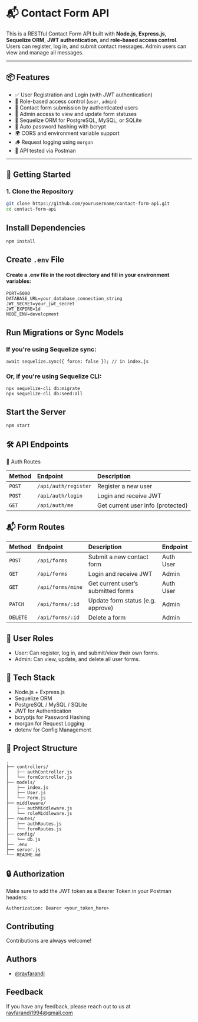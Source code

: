 # 📬 Contact Form API

This is a RESTful Contact Form API built with **Node.js**, **Express.js**, **Sequelize ORM**, **JWT authentication**, and **role-based access control**.
Users can register, log in, and submit contact messages. Admin users can view and manage all messages.

---

## 📦 Features

- ✅ User Registration and Login (with JWT authentication)
- 🔐 Role-based access control (`user`, `admin`)
- 📨 Contact form submission by authenticated users
- 👀 Admin access to view and update form statuses
- 🧾 Sequelize ORM for PostgreSQL, MySQL, or SQLite
- 🔄 Auto password hashing with bcrypt
- 🌍 CORS and environment variable support
- 🪵 Request logging using `morgan`
- 🧪 API tested via Postman

---

## 🚀 Getting Started

### 1. Clone the Repository

```bash
git clone https://github.com/yourusername/contact-form-api.git
cd contact-form-api
```
 
 ## Install Dependencies
 ```bash
 npm install
```
 
## Create `.env` File
 
 #### Create a .env file in the root directory and fill in your environment variables:
 
 ```
 PORT=5000
DATABASE_URL=your_database_connection_string
JWT_SECRET=your_jwt_secret
JWT_EXPIRE=1d
NODE_ENV=development

 ```
 
 ## Run Migrations or Sync Models
 
 ### If you're using Sequelize sync:
 
 ```
 await sequelize.sync({ force: false }); // in index.js
 ```
### Or, if you're using Sequelize CLI:
 ```
 npx sequelize-cli db:migrate
npx sequelize-cli db:seed:all

 ```
 ## Start the Server
 
 ```
npm start

```

## 🛠️ API Endpoints
 🔐 Auth Routes

 | Method | Endpoint     | Description                |
 | :-------- | :------- | :------------------------- |
 | `POST` | `/api/auth/register` | Register a new user |
 | `POST` | `/api/auth/login` | Login and receive JWT |
 | `GET` | `/api/auth/me` | Get current user info (protected) |


## 📬 Form Routes


 | Method | Endpoint     | Description                | Endpoint     |
 | :-------- | :------- | :------------------------- | :------- 
 | `POST` | `/api/forms` | Submit a new contact form |Auth User|
 | `GET` | `/api/forms` | Login and receive JWT |Admin|
 | `GET` | `/api/forms/mine` | Get current user’s submitted forms |Auth User|
 | `PATCH` | `/api/forms/:id` | Update form status (e.g. approve) |Admin|
 | `DELETE` | `/api/forms/:id` | Delete a form |Admin|

 ## 👥 User Roles
- User: Can register, log in, and submit/view their own forms.
- Admin: Can view, update, and delete all user forms.

## 🧰 Tech Stack
- Node.js + Express.js
- Sequelize ORM
- PostgreSQL / MySQL / SQLite
- JWT for Authentication
- bcryptjs for Password Hashing
- morgan for Request Logging
- dotenv for Config Management

## 📂 Project Structure
```
.
├── controllers/
│   ├── authController.js
│   └── formController.js
├── models/
│   ├── index.js
│   ├── User.js
│   └── Form.js
├── middleware/
│   ├── authMiddleware.js
│   └── roleMiddleware.js
├── routes/
│   ├── authRoutes.js
│   └── formRoutes.js
├── config/
│   └── db.js
├── .env
├── server.js
└── README.md
```
## 🔒 Authorization
Make sure to add the JWT token as a Bearer Token in your Postman headers:
```
Authorization: Bearer <your_token_here>
```

## Contributing

Contributions are always welcome!

## Authors

- [@rayfarandi](https://github.com/rayfarandi)

## Feedback

If you have any feedback, please reach out to us at rayfarandi1994@gmail.com
